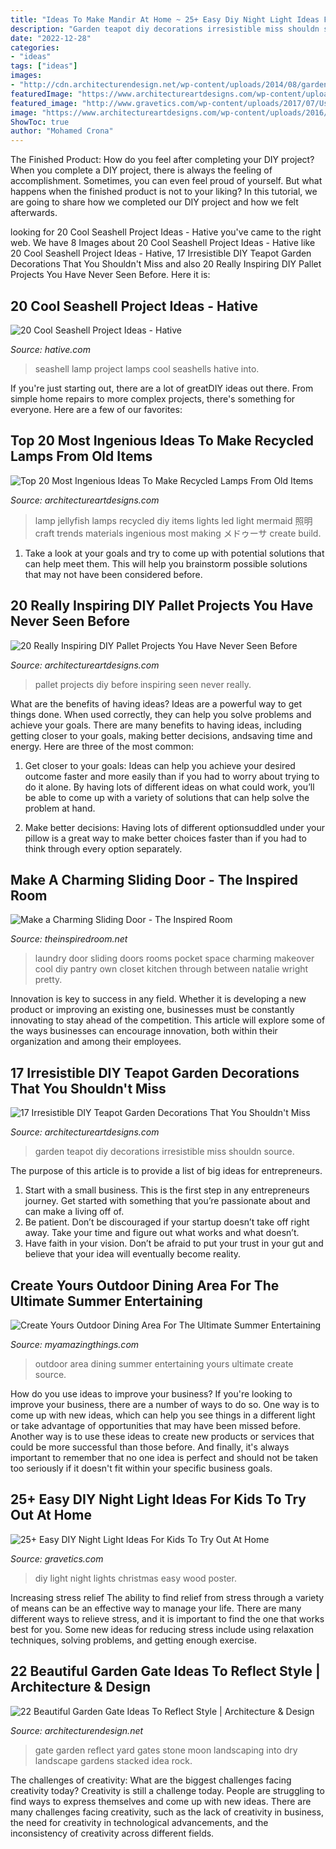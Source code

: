 ```yaml
---
title: "Ideas To Make Mandir At Home ~ 25+ Easy Diy Night Light Ideas For Kids To Try Out At Home"
description: "Garden teapot diy decorations irresistible miss shouldn source"
date: "2022-12-28"
categories:
- "ideas"
tags: ["ideas"]
images:
- "http://cdn.architecturendesign.net/wp-content/uploads/2014/08/garden-gate-12.jpg"
featuredImage: "https://www.architectureartdesigns.com/wp-content/uploads/2016/03/2-63.jpg"
featured_image: "http://www.gravetics.com/wp-content/uploads/2017/07/Use-a-poster-board-any-kind-of-squared-wood-for-bottom-with-edges-and-christmas-lights.-Cut-any-size-holes-in-the-posterboard-.-christmas-lights-sit-on-bottom-of-square..jpg"
image: "https://www.architectureartdesigns.com/wp-content/uploads/2016/03/2-63.jpg"
ShowToc: true
author: "Mohamed Crona"
---
```



The Finished Product: How do you feel after completing your DIY project?
When you complete a DIY project, there is always the feeling of accomplishment. Sometimes, you can even feel proud of yourself. But what happens when the finished product is not to your liking? In this tutorial, we are going to share how we completed our DIY project and how we felt afterwards.

	

		
looking for 20 Cool Seashell Project Ideas - Hative you've came to the right web. We have 8 Images about 20 Cool Seashell Project Ideas - Hative like 20 Cool Seashell Project Ideas - Hative, 17 Irresistible DIY Teapot Garden Decorations That You Shouldn&#039;t Miss and also 20 Really Inspiring DIY Pallet Projects You Have Never Seen Before. Here it is:
		
    
## 20 Cool Seashell Project Ideas - Hative

<img loading=lazy src="https://hative.com/wp-content/uploads/2014/12/seashell-project-ideas/13-seashell-lamp.jpg" onerror="this.onerror=null;this.src='https://tse3.mm.bing.net/th?id=OIP.qCJraIMZYB5f4uhH387v3AHaLd&amp;pid=15.1';" alt="20 Cool Seashell Project Ideas - Hative">

_Source: hative.com_

>seashell lamp project lamps cool seashells hative into. 

	

If you're just starting out, there are a lot of greatDIY ideas out there. From simple home repairs to more complex projects, there's something for everyone. Here are a few of our favorites: 

    
## Top 20 Most Ingenious Ideas To Make Recycled Lamps From Old Items

<img loading=lazy src="https://www.architectureartdesigns.com/wp-content/uploads/2016/04/1-1-630x840.jpg" onerror="this.onerror=null;this.src='https://tse3.mm.bing.net/th?id=OIP.diMFsBVRVtsRlkfHRn-1tAHaJ4&amp;pid=15.1';" alt="Top 20 Most Ingenious Ideas To Make Recycled Lamps From Old Items">

_Source: architectureartdesigns.com_

>lamp jellyfish lamps recycled diy items lights led light mermaid 照明 craft trends materials ingenious most making メドゥーサ create build. 

	

1. Take a look at your goals and try to come up with potential solutions that can help meet them. This will help you brainstorm possible solutions that may not have been considered before.

    
## 20 Really Inspiring DIY Pallet Projects You Have Never Seen Before

<img loading=lazy src="https://www.architectureartdesigns.com/wp-content/uploads/2016/03/2-63.jpg" onerror="this.onerror=null;this.src='https://tse3.mm.bing.net/th?id=OIP.uHtefiEliy9lykaeOb8fHAHaNd&amp;pid=15.1';" alt="20 Really Inspiring DIY Pallet Projects You Have Never Seen Before">

_Source: architectureartdesigns.com_

>pallet projects diy before inspiring seen never really. 

	

What are the benefits of having ideas?
Ideas are a powerful way to get things done. When used correctly, they can help you solve problems and achieve your goals. There are many benefits to having ideas, including getting closer to your goals, making better decisions, andsaving time and energy. Here are three of the most common: 
1. Get closer to your goals: Ideas can help you achieve your desired outcome faster and more easily than if you had to worry about trying to do it alone. By having lots of different ideas on what could work, you’ll be able to come up with a variety of solutions that can help solve the problem at hand.

2. Make better decisions: Having lots of different optionsuddled under your pillow is a great way to make better choices faster than if you had to think through every option separately.

    
## Make A Charming Sliding Door - The Inspired Room

<img loading=lazy src="https://theinspiredroom.net/wp-content/uploads/2012/01/laundry-room-makeover-sliding-door.jpg" onerror="this.onerror=null;this.src='https://tse4.mm.bing.net/th?id=OIP.8CMguHrLd9p2Shw_MQ7RCQHaLH&amp;pid=15.1';" alt="Make a Charming Sliding Door - The Inspired Room">

_Source: theinspiredroom.net_

>laundry door sliding doors rooms pocket space charming makeover cool diy pantry own closet kitchen through between natalie wright pretty. 

	

Innovation is key to success in any field. Whether it is developing a new product or improving an existing one, businesses must be constantly innovating to stay ahead of the competition. This article will explore some of the ways businesses can encourage innovation, both within their organization and among their employees.

    
## 17 Irresistible DIY Teapot Garden Decorations That You Shouldn&#039;t Miss

<img loading=lazy src="https://www.architectureartdesigns.com/wp-content/uploads/2016/09/6-19.jpg" onerror="this.onerror=null;this.src='https://tse1.mm.bing.net/th?id=OIP.H5Z-ACErzu6aWhRcMFAAkgAAAA&amp;pid=15.1';" alt="17 Irresistible DIY Teapot Garden Decorations That You Shouldn&#039;t Miss">

_Source: architectureartdesigns.com_

>garden teapot diy decorations irresistible miss shouldn source. 

	

The purpose of this article is to provide a list of big ideas for entrepreneurs.
1. Start with a small business. This is the first step in any entrepreneurs journey. Get started with something that you’re passionate about and can make a living off of.
2. Be patient. Don’t be discouraged if your startup doesn’t take off right away. Take your time and figure out what works and what doesn’t.
3. Have faith in your vision. Don’t be afraid to put your trust in your gut and believe that your idea will eventually become reality.

    
## Create Yours Outdoor Dining Area For The Ultimate Summer Entertaining

<img loading=lazy src="http://myamazingthings.com/wp-content/uploads/2017/08/outdoor-dining-area-11.jpg" onerror="this.onerror=null;this.src='https://tse3.mm.bing.net/th?id=OIP.VQ50LUIAPbVjyFNsGQRprgHaLH&amp;pid=15.1';" alt="Create Yours Outdoor Dining Area For The Ultimate Summer Entertaining">

_Source: myamazingthings.com_

>outdoor area dining summer entertaining yours ultimate create source. 

	

How do you use ideas to improve your business?
If you're looking to improve your business, there are a number of ways to do so. One way is to come up with new ideas, which can help you see things in a different light or take advantage of opportunities that may have been missed before. Another way is to use these ideas to create new products or services that could be more successful than those before. And finally, it's always important to remember that no one idea is perfect and should not be taken too seriously if it doesn't fit within your specific business goals.

    
## 25+ Easy DIY Night Light Ideas For Kids To Try Out At Home

<img loading=lazy src="http://www.gravetics.com/wp-content/uploads/2017/07/Use-a-poster-board-any-kind-of-squared-wood-for-bottom-with-edges-and-christmas-lights.-Cut-any-size-holes-in-the-posterboard-.-christmas-lights-sit-on-bottom-of-square..jpg" onerror="this.onerror=null;this.src='https://tse4.mm.bing.net/th?id=OIP.KgX4ydxTDkXdFL6wsesI5gAAAA&amp;pid=15.1';" alt="25+ Easy DIY Night Light Ideas For Kids To Try Out At Home">

_Source: gravetics.com_

>diy light night lights christmas easy wood poster. 

	

Increasing stress relief
The ability to find relief from stress through a variety of means can be an effective way to manage your life. There are many different ways to relieve stress, and it is important to find the one that works best for you. Some new ideas for reducing stress include using relaxation techniques, solving problems, and getting enough exercise.

    
## 22 Beautiful Garden Gate Ideas To Reflect Style | Architecture &amp; Design

<img loading=lazy src="http://cdn.architecturendesign.net/wp-content/uploads/2014/08/garden-gate-12.jpg" onerror="this.onerror=null;this.src='https://tse1.mm.bing.net/th?id=OIP.W8hQ_LGzUJ7DtbTDIOPoAQHaLF&amp;pid=15.1';" alt="22 Beautiful Garden Gate Ideas To Reflect Style | Architecture &amp; Design">

_Source: architecturendesign.net_

>gate garden reflect yard gates stone moon landscaping into dry landscape gardens stacked idea rock. 

	

The challenges of creativity: What are the biggest challenges facing creativity today?
Creativity is still a challenge today. People are struggling to find ways to express themselves and come up with new ideas. There are many challenges facing creativity, such as the lack of creativity in business, the need for creativity in technological advancements, and the inconsistency of creativity across different fields.

